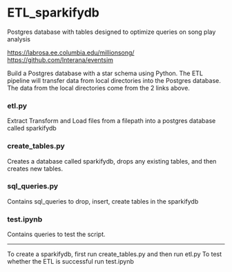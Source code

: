 # ETL_sparkifydb
Postgres database with tables designed to optimize queries on song play analysis  

https://labrosa.ee.columbia.edu/millionsong/  
https://github.com/Interana/eventsim  

Build a Postgres database with a star schema using Python. The ETL pipeline will transfer data from local directories into the Postgres database. The data from the local directories come from the 2 links above.  

### etl.py 
Extract Transform and Load files from a filepath into a postgres database called sparkifydb 

### create_tables.py
Creates a database called sparkifydb, drops any existing tables, and then creates new tables.

### sql_queries.py
Contains sql_queries to drop, insert, create tables in the sparkifydb  

### test.ipynb  
Contains queries to test the script.

-----

To create a sparkifydb, first run create_tables.py and then run etl.py
To test whether the ETL is successful run test.ipynb
